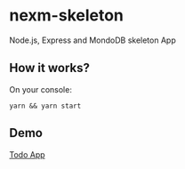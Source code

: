 # nexm-skeleton

Node.js, Express and MondoDB skeleton App

## How it works?
On your console:
```
yarn && yarn start
```
## Demo
[Todo App](https://github.com/eliseekn/nexm-todo)